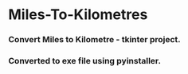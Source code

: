 # Miles-To-Kilometres

### Convert Miles to Kilometre - tkinter project.
### Converted to exe file using pyinstaller.
